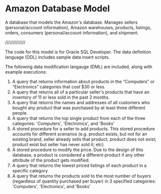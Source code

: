 # Amazon Database Model
A database that models the Amazon's database. Manages sellers (personal/account information), Amazon warehouses, products, listings, orders, consumers (personal/account information), and shipment.

/////////////

The code for this model is for Oracle SQL Developer. The data definition language (DDL) includes sample data insert scripts.

The following data modification langauge (DML) are included, along with example executions:

  1. A query that returns information about products in the “Computers” or “Electronics” categories that cost $30 or less.
  2. A query that returns all of a particular seller's products that have an inventory of 11 or less sold in the past 2 months.
  3. A query that returns the names and addresses of all customers who bought any product that was purchased by at least three different people. 
  4. A query that returns the top single product from each of the three categories: 'Computers', 'Electronics', and 'Books'
  5. A stored procedure for a seller to add products. This stored procedure accounts for different scenarios (e.g. product exists, but not for an existing brand; seller already sells that product; product does not exist; product exist but seller has never sold it; etc)
  6. A stored procedure to modify the price. Due to the design of this database, a product is considered a different product if any other attribute of the product gets modified.
  7. A query that returns the lowest priced listings of each product in a specific category
  8. A query that returns the products sold to the most number of buyers (regardless of quantity purchased per buyer) in 3 specified categories: 'Computers', 'Electronics', and 'Books'
